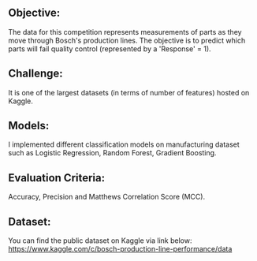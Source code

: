 ## Objective: 
The data for this competition represents measurements of parts as they move through Bosch's production lines. The objective is to predict which parts will fail quality control (represented by a 'Response' = 1).

## Challenge:
It is one of the largest datasets (in terms of number of features) hosted on Kaggle.

## Models: 
I implemented different classification models on manufacturing dataset such as Logistic Regression, Random Forest, Gradient Boosting.

## Evaluation Criteria:
Accuracy, Precision and Matthews Correlation Score (MCC).

## Dataset:
You can find the public dataset on Kaggle via link below:
https://www.kaggle.com/c/bosch-production-line-performance/data

